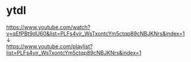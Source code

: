 # ytdl

https://www.youtube.com/watch?v=qEfPBt9dU60&list=PLFs4vir_WsTxontcYm5ctqp89cNBJKNrs&index=1 <br>
↓ <br>
https://www.youtube.com/playlist?list=PLFs4vir_WsTxontcYm5ctqp89cNBJKNrs&index=1
